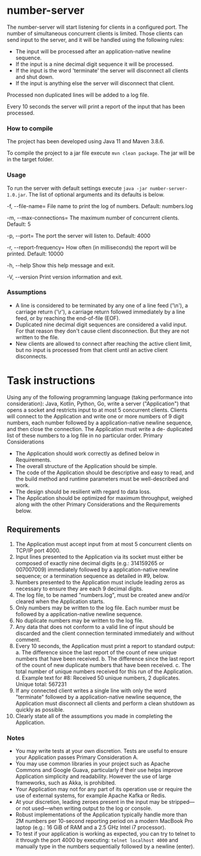 # number-server

The number-server will start listening for clients in a configured port.
The number of simultaneous concurrent clients is limited.
Those clients can send input to the server, and it will be handled using the following rules:
+ The input will be processed after an application-native newline sequence.
+ If the input is a nine decimal digit sequence it will be processed.
+ If the input is the word 'terminate' the server will disconnect all clients and shut down.
+ If the input is anything else the server will disconnect that client.

Processed non duplicated lines will be added to a log file.

Every 10 seconds the server will print a report of the input that has been processed.

### How to compile

The project has been developed using Java 11 and Maven 3.8.6.

To compile the project to a jar file execute `mvn clean package`. The jar will be in the target folder.

### Usage

To run the server with default settings execute `java -jar number-server-1.0.jar`. 
The list of optional arguments and its defaults is below.

-f, --file-name=<fileName> File name to print the log of numbers. Default: numbers.log

-m, --max-connections=<maxConcurrentConnections> The maximum number of concurrent clients. Default: 5

-p, --port=<port> The port the server will listen to. Default: 4000

-r, --report-frequency=<reportFrequency> How often (in milliseconds) the report will be printed. Default: 10000

-h, --help Show this help message and exit.

-V, --version Print version information and exit.

### Assumptions

+ A line is considered to be terminated by any one of a line feed ('\n'), a carriage return ('\r'), 
a carriage return followed immediately by a line feed, or by reaching the end-of-file (EOF).
+ Duplicated nine decimal digit sequences are considered a valid input. 
For that reason they don't cause client disconnection. But they are not written to the file.
+ New clients are allowed to connect after reaching the active client limit, 
but no input is processed from that client until an active client disconnects.

# Task instructions
Using any of the following programming language (taking performance into consideration): Java, Kotlin, Python, Go, 
write a server ("Application") that opens a socket
and restricts input to at most 5 concurrent clients. Clients will connect to the Application and
write one or more numbers of 9 digit numbers, each number followed by a application-native newline
sequence, and then close the connection. The Application must write a de- duplicated list of
these numbers to a log file in no particular order.
Primary Considerations
+ The Application should work correctly as defined below in Requirements.
+ The overall structure of the Application should be simple.
+ The code of the Application should be descriptive and easy to read, and the build
method and runtime parameters must be well-described and work.
+ The design should be resilient with regard to data loss.
+ The Application should be optimized for maximum throughput, weighed along with the
other Primary Considerations and the Requirements below.

## Requirements
1. The Application must accept input from at most 5 concurrent clients on TCP/IP port 4000.
2. Input lines presented to the Application via its socket must either be composed of exactly nine 
   decimal digits (e.g.: 314159265 or 007007009) immediately followed by a
   application-native newline sequence; or a termination sequence as detailed in #9, below.
3. Numbers presented to the Application must include leading zeros as necessary to
   ensure they are each 9 decimal digits.
4. The log file, to be named "numbers.log", must be created anew and/or cleared when the
   Application starts.
5. Only numbers may be written to the log file. Each number must be followed by a
   application-native newline sequence.
6. No duplicate numbers may be written to the log file.
7. Any data that does not conform to a valid line of input should be discarded and the client
   connection terminated immediately and without comment.
8. Every 10 seconds, the Application must print a report to standard output:
   a. The difference since the last report of the count of new unique numbers that have
   been received.
   b. The difference since the last report of the count of new duplicate numbers that
   have been received.
   c. The total number of unique numbers received for this run of the Application.
   d. Example text for #8: Received 50 unique numbers, 2 duplicates. Unique total:
   567231
9. If any connected client writes a single line with only the word "terminate" followed by a
   application-native newline sequence, the Application must disconnect all clients and perform
   a clean shutdown as quickly as possible.
10. Clearly state all of the assumptions you made in completing the Application.
    
### Notes
+ You may write tests at your own discretion. Tests are useful to ensure your Application
    passes Primary Consideration A.
+ You may use common libraries in your project such as Apache Commons and Google
    Guava, particularly if their use helps improve Application simplicity and readability.
    However the use of large frameworks, such as Akka, is prohibited.
+ Your Application may not for any part of its operation use or require the use of external
    systems, for example Apache Kafka or Redis.
+ At your discretion, leading zeroes present in the input may be stripped—or not
    used—when writing output to the log or console.
+ Robust implementations of the Application typically handle more than 2M numbers per
    10-second reporting period on a modern MacBook Pro laptop (e.g.: 16 GiB of RAM and
    a 2.5 GHz Intel i7 processor).
+ To test if your application is working as expected, you can try to telnet to it through the
    port 4000 by executing: `telnet localhost 4000` and manually type in the numbers sequentially followed by a newline (enter).
